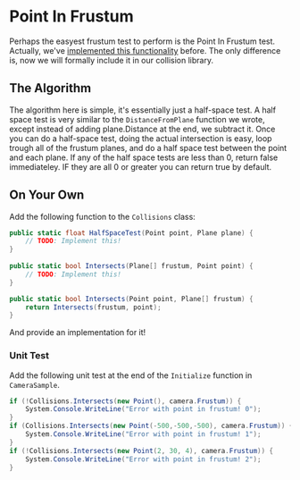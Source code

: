# Point In Frustum

Perhaps the easyest frustum test to perform is the Point In Frustum test. Actually, we've [implemented this functionality](https://gdbooks.gitbooks.io/legacyopengl/content/Chapter8/frustum.html) before. The only difference is, now we will formally include it in our collision library.

## The Algorithm

The algorithm here is simple, it's essentially just a half-space test. A half space test is very similar to the ```DistanceFromPlane``` function we wrote, except instead of adding plane.Distance at the end, we subtract it. Once you can do a half-space test, doing the actual intersection is easy, loop trough all of the frustum planes, and do a half space test between the point and each plane. If any of the half space tests are less than 0, return false immediateley. IF they are all 0 or greater you can return true by default.

## On Your Own

Add the following function to the ```Collisions``` class:

```cs
public static float HalfSpaceTest(Point point, Plane plane) {
    // TODO: Implement this!
}
    
public static bool Intersects(Plane[] frustum, Point point) {
    // TODO: Implement this!
}

public static bool Intersects(Point point, Plane[] frustum) {
    return Intersects(frustum, point);
}
```

And provide an implementation for it!

### Unit Test

Add the following unit test at the end of the ```Initialize``` function in ```CameraSample```.

```cs
if (!Collisions.Intersects(new Point(), camera.Frustum)) {
    System.Console.WriteLine("Error with point in frustum! 0");
}
if (Collisions.Intersects(new Point(-500,-500,-500), camera.Frustum)) {
    System.Console.WriteLine("Error with point in frustum! 1");
}
if (!Collisions.Intersects(new Point(2, 30, 4), camera.Frustum)) {
    System.Console.WriteLine("Error with point in frustum! 2");
}
```
